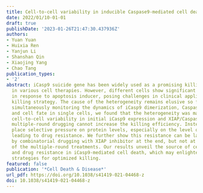 ```yaml
---
title: Cell-to-cell variability in inducible Caspase9-mediated cell death
date: 2022/01/10-01-01
draft: true
publishDate: '2023-01-26T21:47:30.437936Z'
authors:
- Yuan Yuan
- Huixia Ren
- Yanjun Li
- Shanshan Qin
- Xiaojing Yang
- Chao Tang
publication_types:
- '2'
abstract: iCasp9 suicide gene has been widely used as a promising killing strategy
  in various cell therapies. However, different cells show significant heterogeneity
  in response to apoptosis inducer, posing challenges in clinical applications of
  killing strategy. The cause of the heterogeneity remains elusive so far. Here, by
  simultaneously monitoring the dynamics of iCasp9 dimerization, Caspase3 activation,
  and cell fate in single cells, we found that the heterogeneity was mainly due to
  cell-to-cell variability in initial iCasp9 expression and XIAP/Caspase3 ratio. Moreover,
  multiple-round drugging cannot increase the killing efficiency. Instead, it will
  place selective pressure on protein levels, especially on the level of initial iCasp9,
  leading to drug resistance. We further show this resistance can be largely eliminated
  by combinatorial drugging with XIAP inhibitor at the end, but not at the beginning,
  of the multiple-round treatments. Our results unveil the source of cell fate heterogeneity
  and drug resistance in iCasp9-mediated cell death, which may enlighten better therapeutic
  strategies for optimized killing.
featured: false
publication: '*Cell Death & Disease*'
url_pdf: https://doi.org/10.1038/s41419-021-04468-z
doi: 10.1038/s41419-021-04468-z
---
```


